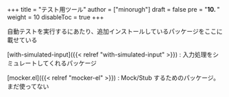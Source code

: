 +++
title = "テスト用ツール"
author = ["minorugh"]
draft = false
pre = "<b>10. </b>"
weight = 10
disableToc = true
+++

自動テストを実行するにあたり、追加インストールしているパッケージをここに載せている

[with-simulated-input]({{< relref "with-simulated-input" >}})
: 入力処理をシミュレートしてくれるパッケージ

[mocker.el]({{< relref "mocker-el" >}})
: Mock/Stub するためのパッケージ。まだ使ってない
